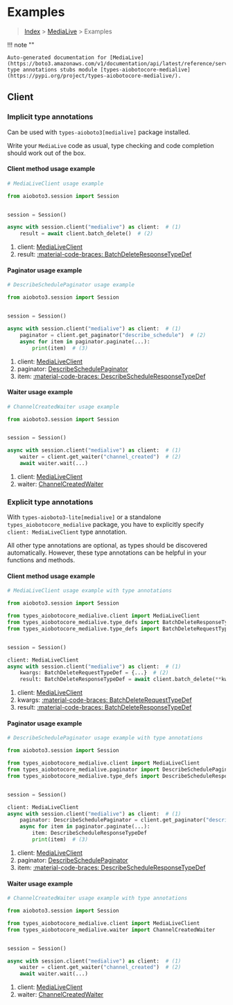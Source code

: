 # Examples

> [Index](../README.md) > [MediaLive](./README.md) > Examples

!!! note ""

    Auto-generated documentation for [MediaLive](https://boto3.amazonaws.com/v1/documentation/api/latest/reference/services/medialive.html#medialive)
    type annotations stubs module [types-aiobotocore-medialive](https://pypi.org/project/types-aiobotocore-medialive/).

## Client

### Implicit type annotations

Can be used with `types-aioboto3[medialive]` package installed.

Write your `MediaLive` code as usual,
type checking and code completion should work out of the box.



#### Client method usage example

```python
# MediaLiveClient usage example

from aioboto3.session import Session


session = Session()

async with session.client("medialive") as client:  # (1)
    result = await client.batch_delete()  # (2)
```

1. client: [MediaLiveClient](./client.md)
2. result: [:material-code-braces: BatchDeleteResponseTypeDef](./type_defs.md#batchdeleteresponsetypedef)



#### Paginator usage example

```python
# DescribeSchedulePaginator usage example

from aioboto3.session import Session


session = Session()

async with session.client("medialive") as client:  # (1)
    paginator = client.get_paginator("describe_schedule")  # (2)
    async for item in paginator.paginate(...):
        print(item)  # (3)
```

1. client: [MediaLiveClient](./client.md)
2. paginator: [DescribeSchedulePaginator](./paginators.md#describeschedulepaginator)
3. item: [:material-code-braces: DescribeScheduleResponseTypeDef](./type_defs.md#describescheduleresponsetypedef)



#### Waiter usage example

```python
# ChannelCreatedWaiter usage example

from aioboto3.session import Session


session = Session()

async with session.client("medialive") as client:  # (1)
    waiter = client.get_waiter("channel_created")  # (2)
    await waiter.wait(...)
```

1. client: [MediaLiveClient](./client.md)
2. waiter: [ChannelCreatedWaiter](./waiters.md#channelcreatedwaiter)


### Explicit type annotations

With `types-aioboto3-lite[medialive]`
or a standalone `types_aiobotocore_medialive` package, you have to explicitly specify
`client: MediaLiveClient` type annotation.

All other type annotations are optional, as types should be discovered automatically.
However, these type annotations can be helpful in your functions and methods.


#### Client method usage example

```python
# MediaLiveClient usage example with type annotations

from aioboto3.session import Session

from types_aiobotocore_medialive.client import MediaLiveClient
from types_aiobotocore_medialive.type_defs import BatchDeleteResponseTypeDef
from types_aiobotocore_medialive.type_defs import BatchDeleteRequestTypeDef


session = Session()

client: MediaLiveClient
async with session.client("medialive") as client:  # (1)
    kwargs: BatchDeleteRequestTypeDef = {...}  # (2)
    result: BatchDeleteResponseTypeDef = await client.batch_delete(**kwargs)  # (3)
```

1. client: [MediaLiveClient](./client.md)
2. kwargs: [:material-code-braces: BatchDeleteRequestTypeDef](./type_defs.md#batchdeleterequesttypedef)
3. result: [:material-code-braces: BatchDeleteResponseTypeDef](./type_defs.md#batchdeleteresponsetypedef)



#### Paginator usage example

```python
# DescribeSchedulePaginator usage example with type annotations

from aioboto3.session import Session

from types_aiobotocore_medialive.client import MediaLiveClient
from types_aiobotocore_medialive.paginator import DescribeSchedulePaginator
from types_aiobotocore_medialive.type_defs import DescribeScheduleResponseTypeDef


session = Session()

client: MediaLiveClient
async with session.client("medialive") as client:  # (1)
    paginator: DescribeSchedulePaginator = client.get_paginator("describe_schedule")  # (2)
    async for item in paginator.paginate(...):
        item: DescribeScheduleResponseTypeDef
        print(item)  # (3)
```

1. client: [MediaLiveClient](./client.md)
2. paginator: [DescribeSchedulePaginator](./paginators.md#describeschedulepaginator)
3. item: [:material-code-braces: DescribeScheduleResponseTypeDef](./type_defs.md#describescheduleresponsetypedef)



#### Waiter usage example

```python
# ChannelCreatedWaiter usage example with type annotations

from aioboto3.session import Session

from types_aiobotocore_medialive.client import MediaLiveClient
from types_aiobotocore_medialive.waiter import ChannelCreatedWaiter


session = Session()

async with session.client("medialive") as client:  # (1)
    waiter = client.get_waiter("channel_created")  # (2)
    await waiter.wait(...)
```

1. client: [MediaLiveClient](./client.md)
2. waiter: [ChannelCreatedWaiter](./waiters.md#channelcreatedwaiter)


